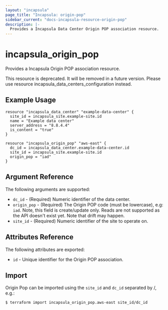 ```yaml
---
layout: "incapsula"
page_title: "Incapsula: origin-pop"
sidebar_current: "docs-incapsula-resource-origin-pop"
description: |-
  Provides a Incapsula Data Center Origin POP association resource.
---
```


# incapsula_origin_pop

Provides a Incapsula Origin POP association resource. 

This resource is deprecated. It will be removed in a future version. 
Please use resource incapsula_data_centers_configuration instead.

## Example Usage

```hcl
resource "incapsula_data_center" "example-data-center" {
  site_id = incapsula_site.example-site.id
  name = "Example data center"
  server_address = "8.8.4.4"
  is_content = "true"
}

resource "incapsula_origin_pop" "aws-east" {
  dc_id = incapsula_data_center.example-data-center.id
  site_id = incapsula_site.example-site.id
  origin_pop = "iad"
}
```

## Argument Reference

The following arguments are supported:

* `dc_id` - (Required) Numeric identifier of the data center.
* `origin_pop` - (Required) The Origin POP code (must be lowercase), e.g: `iad`. Note, this field is create/update only. Reads are not supported as the API doesn't exist yet. Note that drift may happen.
* `site_id` - (Required) Numeric identifier of the site to operate on.

## Attributes Reference

The following attributes are exported:

* `id` - Unique identifier for the Origin POP association.

## Import

Origin Pop can be imported using the `site_id` and `dc_id` separated by /, e.g.:

```
$ terraform import incapsula_origin_pop.aws-east site_id/dc_id
```